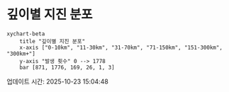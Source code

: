 # 깊이별 지진 분포

```mermaid
xychart-beta
    title "깊이별 지진 분포"
    x-axis ["0-10km", "11-30km", "31-70km", "71-150km", "151-300km", "300km+"]
    y-axis "발생 횟수" 0 --> 1778
    bar [871, 1776, 169, 26, 1, 3]
```

업데이트 시간: 2025-10-23 15:04:48
